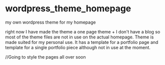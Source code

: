 # wordpress_theme_homepage

my own wordpress theme for my homepage

right now I have made the theme a one page theme + I don't have a blog so most of the theme files are not in use on the actual homepage. Theme is made suited for my personal use. 
It has a template for a portfolio page and template for a single portfolio piece although not in use at the moment. 


//Going to style the pages all over soon
